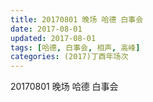 ```yaml
---
title: 20170801 晚场 哈德 白事会
date: 2017-08-01
updated: 2017-08-01
tags: [哈德, 白事会, 相声, 高峰] 
categories: (2017)丁酉年场次 
---
```

20170801 晚场 哈德 白事会

